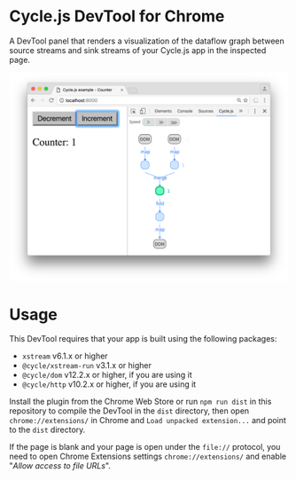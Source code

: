 # Cycle.js DevTool for Chrome

A DevTool panel that renders a visualization of the dataflow graph between source streams and sink streams of your Cycle.js app in the inspected page.

![Demonstration](./example.png)

# Usage

This DevTool requires that your app is built using the following packages:

- `xstream` v6.1.x or higher
- `@cycle/xstream-run` v3.1.x or higher
- `@cycle/dom` v12.2.x or higher, if you are using it
- `@cycle/http` v10.2.x or higher, if you are using it

Install the plugin from the Chrome Web Store or run `npm run dist` in this repository to compile the DevTool in the `dist` directory, then open `chrome://extensions/` in Chrome and `Load unpacked extension...` and point to the `dist` directory.

If the page is blank and your page is open under the `file://` protocol, you need to open Chrome Extensions settings `chrome://extensions/` and enable "*Allow access to file URLs*".
